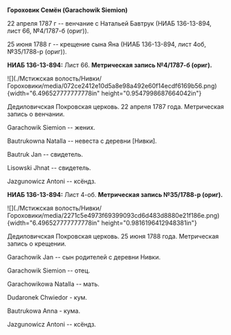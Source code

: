 **Гороховик Семён (Garachowik Siemion)**

22 апреля 1787 г -- венчание с Натальей Бавтрук (НИАБ 136-13-894, лист
66, №4/1787-б (ориг)).

25 июня 1788 г -- крещение сына Яна (НИАБ 136-13-894, лист 4об,
№35/1788-р (ориг)).

**НИАБ 136-13-894:** Лист 66. **Метрическая запись №4/1787-б (ориг).**

![](./Мстижская волость/Нивки/Гороховики/media/072ce2412e10d5a8e98a492e60f14ecdf6169b56.png){width="6.496527777777778in"
height="0.9547998687664042in"}

Дедиловичская Покровская церковь. 22 апреля 1787 года. Метрическая
запись о венчании.

Garachowik Siemion -- жених.

Bautrukowna Natalla -- невеста с деревни \[Нивки\].

Bautruk Jan -- свидетель.

Lisowski Jhnat -- свидетель.

Jazgunowicz Antoni -- ксёндз.

**НИАБ 136-13-894:** Лист 4-об. **Метрическая запись №35/1788-р
(ориг).**

![](./Мстижская волость/Нивки/Гороховики/media/2271c5e4973f69399093cd6d483d8880e21f186e.png){width="6.496527777777778in"
height="0.9816196412948381in"}

Дедиловичская Покровская церковь. 25 июня 1788 года. Метрическая запись
о крещении.

Garachowik Jan -- сын родителей с деревни Нивки.

Garachowik Siemion -- отец.

Garachowikowa Natalla -- мать.

Dudaronek Chwiedor - кум.

Bautrukowa Anna - кума.

Jazgunowicz Antoni -- ксёндз.
